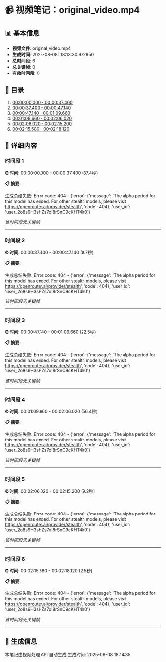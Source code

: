 # 📹 视频笔记：original_video.mp4

## 📊 基本信息

- **视频文件**: original_video.mp4
- **生成时间**: 2025-08-08T18:13:30.972950
- **总时间段**: 6
- **总关键帧**: 0
- **有效时间段**: 0

## 📑 目录

1. [00:00:00.000 - 00:00:37.400](#时间段-1)
2. [00:00:37.400 - 00:00:47.140](#时间段-2)
3. [00:00:47.140 - 00:01:09.660](#时间段-3)
4. [00:01:09.660 - 00:02:06.020](#时间段-4)
5. [00:02:06.020 - 00:02:15.200](#时间段-5)
6. [00:02:15.580 - 00:02:18.120](#时间段-6)

## 📝 详细内容

### 时间段 1

**⏰ 时间**: 00:00:00.000 - 00:00:37.400 (37.4秒)

**📋 摘要**:

生成总结失败: Error code: 404 - {'error': {'message': 'The alpha period for this model has ended. For other stealth models, please visit https://openrouter.ai/provider/stealth', 'code': 404}, 'user_id': 'user_2o8s9H3sHZs7oI8rSnC9cKHT4h0'}

*该时间段无关键帧*

---

### 时间段 2

**⏰ 时间**: 00:00:37.400 - 00:00:47.140 (9.7秒)

**📋 摘要**:

生成总结失败: Error code: 404 - {'error': {'message': 'The alpha period for this model has ended. For other stealth models, please visit https://openrouter.ai/provider/stealth', 'code': 404}, 'user_id': 'user_2o8s9H3sHZs7oI8rSnC9cKHT4h0'}

*该时间段无关键帧*

---

### 时间段 3

**⏰ 时间**: 00:00:47.140 - 00:01:09.660 (22.5秒)

**📋 摘要**:

生成总结失败: Error code: 404 - {'error': {'message': 'The alpha period for this model has ended. For other stealth models, please visit https://openrouter.ai/provider/stealth', 'code': 404}, 'user_id': 'user_2o8s9H3sHZs7oI8rSnC9cKHT4h0'}

*该时间段无关键帧*

---

### 时间段 4

**⏰ 时间**: 00:01:09.660 - 00:02:06.020 (56.4秒)

**📋 摘要**:

生成总结失败: Error code: 404 - {'error': {'message': 'The alpha period for this model has ended. For other stealth models, please visit https://openrouter.ai/provider/stealth', 'code': 404}, 'user_id': 'user_2o8s9H3sHZs7oI8rSnC9cKHT4h0'}

*该时间段无关键帧*

---

### 时间段 5

**⏰ 时间**: 00:02:06.020 - 00:02:15.200 (9.2秒)

**📋 摘要**:

生成总结失败: Error code: 404 - {'error': {'message': 'The alpha period for this model has ended. For other stealth models, please visit https://openrouter.ai/provider/stealth', 'code': 404}, 'user_id': 'user_2o8s9H3sHZs7oI8rSnC9cKHT4h0'}

*该时间段无关键帧*

---

### 时间段 6

**⏰ 时间**: 00:02:15.580 - 00:02:18.120 (2.5秒)

**📋 摘要**:

生成总结失败: Error code: 404 - {'error': {'message': 'The alpha period for this model has ended. For other stealth models, please visit https://openrouter.ai/provider/stealth', 'code': 404}, 'user_id': 'user_2o8s9H3sHZs7oI8rSnC9cKHT4h0'}

*该时间段无关键帧*

---

## 🔧 生成信息

本笔记由视频处理 API 自动生成
生成时间: 2025-08-08 18:14:35